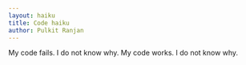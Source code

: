 ```yaml
---
layout: haiku
title: Code haiku
author: Pulkit Ranjan
---
```


My code fails.
I do not know why.
My code works.
I do not know why.

